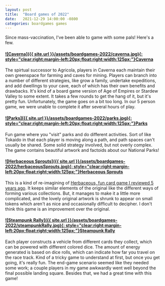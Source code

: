 ```yaml
---
layout: post
title:  "Board games of 2022"
date:   2021-12-29 14:00:00 -0800
categories: boardgames games
---
```


Since mass-vaccination, I've been able to game with some pals! Here's a few.

#### [![Caverna]({{ site.url }}/assets/boardgames-2022/caverna.jpg){: style="clear:right;margin-left:20px;float:right;width:125px;"}](https://www.amazon.com/dp/B00G3FV2TO)[Caverna](https://www.amazon.com/dp/B00G3FV2TO)
The spirtual successor to Agricola, players in Caverna each maintain their own greenspace for farming and caves for mining. Players can branch into a number of different strategies, like grow a family, undertake expeditions, and add dwellings to your cave, each of which has their own benefits and drawbacks. It's kind of a board game version of Age of Empires or Stardew Valley to some extent. It takes a few rounds to get the hang of it, but it's pretty fun. Unfortunately, the game goes on a bit too long. In our 5 person game, we were unable to complete it after several hours of play.

#### [![Parks]({{ site.url }}/assets/boardgames-2022/parks.jpg){: style="clear:right;margin-left:20px;float:right;width:125px;"}](https://www.amazon.com/dp/B07SVNZXY4)[Parks](https://www.amazon.com/dp/B07SVNZXY4)
Fun game where you "visit" parks and do different activities. Sort of like Tokaido in that each player is moving along a path, and path spaces can't usually be shared. Some solid strategy involved, but not overly complex. The game contains beautiful artwork and factoids about our National Parks!


#### [![Herbaceous Sprouts]({{ site.url }}/assets/boardgames-2022/herbaceousSprouts.jpg){: style="clear:right;margin-left:20px;float:right;width:125px;"}](https://www.amazon.com/dp/B07JG24C3F)[Herbaceous Sprouts](https://www.amazon.com/dp/B07JG24C3F)
This is a kind of re-imagining of [Herbaceous, fun card game I reviewed 5 years ago](/posts/boardgames-2017). It keeps similar elements of the original like the different ways of forming various collections. But, it manages to make it a little more complicated, and the lovely original artwork is shrunk to appear on small tokens which aren't as nice and occasionally difficult to decipher. I don't think this game is an improvement over the original.

#### [![Steampunk Rally]({{ site.url }}/assets/boardgames-2022/steampunkRally.jpg){: style="clear:right;margin-left:20px;float:right;width:125px;"}](https://www.amazon.com/dp/0992126819)[Steampunk Rally](https://www.amazon.com/dp/0992126819)
Each player constructs a vehicle from different cards they collect, which can be powered with different colored dice. The amount of energy generated is based on dice rolls, which can indicate how far you travel on the race track. Kind of a tricky game to understand at first, but once you get going, it's really fun. The end-game scenario seemed like they needed some work; a couple players in my game awkwardly went well beyond the final possible landing square. Besides that, we had a great time with this game!


